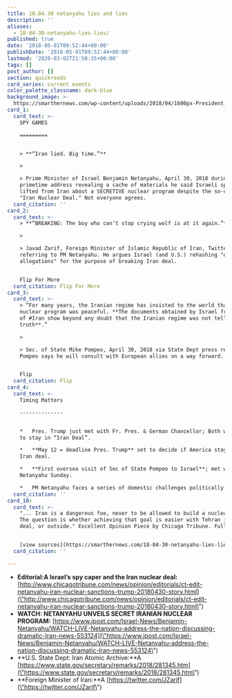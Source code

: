 ```yaml
---
title: 18.04.30 netanyahu lies and lies
description: ''
aliases:
  - 18-04-30-netanyahu-lies-lies/
published: true
date: '2018-05-01T09:52:44+00:00'
publishDate: '2018-05-01T09:52:44+00:00'
lastmod: '2020-03-02T21:50:35+00:00'
tags: []
post_author: []
section: quickreads
card_series: current events
color_palette_classname: dark-blue
background_image: >-
  https://smarthernews.com/wp-content/uploads/2018/04/1600px-President_Donald_Trump_and_Prime_Minister_Benjamin_Netanyahu_Joint_Press_Conference_February_15_2017_02.jpg
card_1:
  card_text: >-
    SPY GAMES

    =========


    > **“Iran lied. Big time.”**

    > 

    > Prime Minister of Israel Benjamin Netanyahu, April 30, 2018 during a
    primetime address revealing a cache of materials he said Israeli spies
    lifted from Iran about a SECRETIVE nuclear program despite the so-called
    "Iran Nuclear Deal." Not everyone agrees.
  card_citation: ''
card_2:
  card_text: >-
    > **“BREAKING: The boy who can’t stop crying wolf is at it again.”**

    > 

    > Javad Zarif, Foreign Minister of Islamic Republic of Iran, Twitter,
    referring to PM Netanyahu. He argues Israel (and U.S.) rehashing "old
    allegations" for the purpose of breaking Iran deal.


    Flip For More
  card_citation: Flip For More
card_3:
  card_text: >-
    > “For many years, the Iranian regime has insisted to the world that its
    nuclear program was peaceful. **The documents obtained by Israel from inside
    of #Iran show beyond any doubt that the Iranian regime was not telling the
    truth**.”

    > 

    > Sec. of State Mike Pompeo, April 30, 2018 via State Dept press release.
    Pompeo says he will consult with European allies on a way forward.


    Flip
  card_citation: Flip
card_4:
  card_text: >-
    Timing Matters

    --------------


    *   Pres. Trump just met with Fr. Pres. & German Chancellor; Both want U.S.
    to stay in “Iran Deal”.

    *   **May 12 = deadline Pres. Trump** set to decide if America stays in 2015
    Iran deal.

    *   **First oversea visit of Sec of State Pompeo to Israel**; met with
    Netanyahu Sunday.

    *   PM Netanyahu faces a series of domestic challenges politically.
  card_citation: ''
card_10:
  card_text: >-
    "... Iran is a dangerous foe, never to be allowed to build a nuclear weapon.
    The question is whether achieving that goal is easier with Tehran inside the
    deal, or outside." Excellent Opinion Piece by Chicago Tribune. Full Article:


    [view sources](https://smarthernews.com/18-04-30-netanyahu-lies-lies/)
  card_citation: ''

---
```

*   **Editorial:A Israel’s spy caper and the Iran nuclear deal:** [http://www.chicagotribune.com/news/opinion/editorials/ct-edit-netanyahu-iran-nuclear-sanctions-trump-20180430-story.html](\"http://www.chicagotribune.com/news/opinion/editorials/ct-edit-netanyahu-iran-nuclear-sanctions-trump-20180430-story.html\")
*   **WATCH: NETANYAHU UNVEILS SECRET IRANIAN NUCLEAR PROGRAM:** [https://www.jpost.com/Israel-News/Benjamin-Netanyahu/WATCH-LIVE-Netanyahu-address-the-nation-discussing-dramatic-Iran-news-553124](\"https://www.jpost.com/Israel-News/Benjamin-Netanyahu/WATCH-LIVE-Netanyahu-address-the-nation-discussing-dramatic-Iran-news-553124\")
*   **U.S. State Dept: Iran Atomic Archive:**A [https://www.state.gov/secretary/remarks/2018/281345.htm](\"https://www.state.gov/secretary/remarks/2018/281345.htm\")
*   **Foreign Minister of Iran:**A [https://twitter.com/JZarif](\"https://twitter.com/JZarif\")